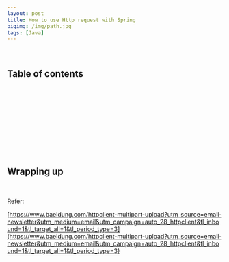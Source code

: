 ```yaml
---
layout: post
title: How to use Http request with Spring
bigimg: /img/path.jpg
tags: [Java]
---
```




<br>

## Table of contents





<br>

## 





<br>

## 





<br>

## 






<br>

## Wrapping up







<br>

Refer:

[https://www.baeldung.com/httpclient-multipart-upload?utm_source=email-newsletter&utm_medium=email&utm_campaign=auto_28_httpclient&tl_inbound=1&tl_target_all=1&tl_period_type=3](https://www.baeldung.com/httpclient-multipart-upload?utm_source=email-newsletter&utm_medium=email&utm_campaign=auto_28_httpclient&tl_inbound=1&tl_target_all=1&tl_period_type=3)